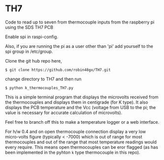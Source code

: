 # TH7
Code to read up to seven from thermocouple inputs  from the raspberry pi using the SDS TH7 PCB

Enable spi in raspi-config.

Also, if you are running the pi as a user other than 'pi' add yourself to the spi group 
in /etc/group.

Clone the git hub repo here,

    $ git clone https://github.com/robin48gx/TH7.git 


change directory to TH7 and then run

    $ python k_thermocouples_TH7.py

This is a simple terminal program that displays the microvolts received from
the thermocouples and displays them in centigrade (for K type).
It also displays the PCB temperature and  the Vcc (voltage from USB to the pi;
the value is necessary for accurate calculation of microvolts).

Feel free to branch off this to make a temperature logger or a web interface.

For h/w 0.4 and on open thermocouple connection display a very low 
micro-volts figure (typically < -7000) which is out of range for most thermocouples
and out of the range that most temperature readings would every require.
This means open thermocouples can be eror flagged (as has been implemented in the
pyhton `k` type thermocouple in this repo).
